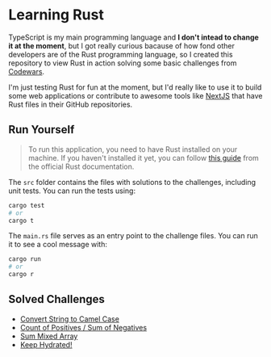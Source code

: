# Learning Rust

TypeScript is my main programming language and **I don't intead to change it at the moment**, but I got really curious bacause of how fond other developers are of the Rust programming language, so I created this repository to view Rust in action solving some basic challenges from [Codewars](https://codewars.com).

I'm just testing Rust for fun at the moment, but I'd really like to use it to build some web applications or contribute to awesome tools like [NextJS](https://nextjs.org) that have Rust files in their GitHub repositories.

## Run Yourself

> To run this application, you need to have Rust installed on your machine. If you haven't installed it yet, you can follow [this guide](https://www.rust-lang.org/tools/install) from the official Rust documentation.

The `src` folder contains the files with solutions to the challenges, including unit tests. You can run the tests using:

```sh
cargo test
# or
cargo t
```

The `main.rs` file serves as an entry point to the challenge files. You can run it to see a cool message with:

```sh
cargo run
# or
cargo r
```

## Solved Challenges

- [Convert String to Camel Case](https://www.codewars.com/kata/517abf86da9663f1d2000003)
- [Count of Positives / Sum of Negatives](https://www.codewars.com/kata/576bb71bbbcf0951d5000044)
- [Sum Mixed Array](https://www.codewars.com/kata/57eaeb9578748ff92a000009)
- [Keep Hydrated!](https://www.codewars.com/kata/582cb0224e56e068d800003c)
